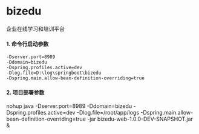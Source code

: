 # bizedu
企业在线学习和培训平台

#### 1. 命令行启动参数
```text
-Dserver.port=8989
-Ddomain=bizedu
-Dspring.profiles.active=dev
-Dlog.file=D:\log\springboot\bizedu
-Dspring.main.allow-bean-definition-overriding=true
```

#### 2. 项目部署参数
nohup java -Dserver.port=8989 -Ddomain=bizedu -Dspring.profiles.active=dev -Dlog.file=/root/app/logs -Dspring.main.allow-bean-definition-overriding=true  -jar bizedu-web-1.0.0-DEV-SNAPSHOT.jar &